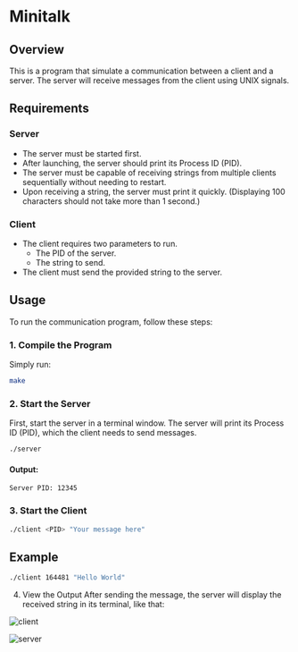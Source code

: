 # Minitalk

## Overview
This is a program that simulate a communication between a client and a server. The server will receive messages from the client using UNIX signals.

## Requirements

### Server

- The server must be started first.
- After launching, the server should print its Process ID (PID).
- The server must be capable of receiving strings from multiple clients sequentially without needing to restart.
- Upon receiving a string, the server must print it quickly. (Displaying 100 characters should not take more than 1 second.)

### Client

- The client requires two parameters to run.
  - The PID of the server.
  - The string to send.
- The client must send the provided string to the server.

## Usage

To run the communication program, follow these steps:

### 1. Compile the Program

Simply run:

```bash
make
```
### 2. Start the Server
First, start the server in a terminal window. The server will print its Process ID (PID), which the client needs to send messages.

``` bash
./server
```
#### Output:

``` arduino
Server PID: 12345
```
### 3. Start the Client

``` bash
./client <PID> "Your message here"
```

## Example

``` bash
./client 164481 "Hello World"
```
4. View the Output
After sending the message, the server will display the received string in its terminal, like that:

![client](https://github.com/user-attachments/assets/11371d61-75ea-4023-a627-e735f66d6311)
<br>

![server](https://github.com/user-attachments/assets/34d1ccc7-aaa9-44ce-9aaf-a289c7174318)
